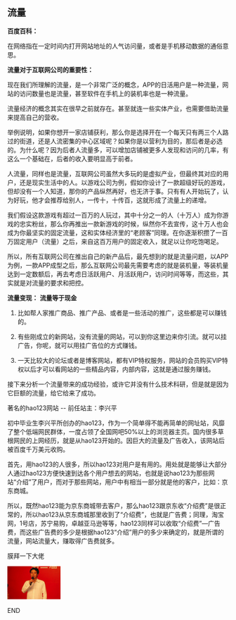 流量
-----

**百度百科：**

在网络指在一定时间内打开网站地址的人气访问量，或者是手机移动数据的通俗意思。

**流量对于互联网公司的重要性：**

现在我们所理解的流量，是一个非常广泛的概念，APP的日活用户是一种流量，网站的访问数量也是流量，甚至软件在手机上的装机率也是一种流量。

流量经济的概念其实在很早之前就存在。甚至就连一些实体产业，也需要借助流量来提高自己的营收。

举例说明，如果你想开一家店铺获利，那么你是选择开在一个每天只有两三个人路过的街道，还是人流密集的中心区域呢？如果你是以营利为目的，那后者是必选的。为什么呢？因为后者人流量多，可以增加店铺被更多人发现和访问的几率，有这么一个基础在，后者的收入要明显高于前者。

人流量，同样也是流量，互联网公司虽然大多玩的是虚拟产业，但最终其对应的用户，还是现实生活中的人。以游戏公司为例，假如你设计了一款超级好玩的游戏，但却没有一个人知道，那你的产品纵然再好，也无济于事。只有有人开始玩了，认为好玩，他才会推荐给别人，一传十，十传百，这就形成了流量上的递增。

我们假设这款游戏有超过一百万的人玩过，其中十分之一的人（十万人）成为你游戏的忠实粉丝，那么你再推出一款新游戏的时候，纵然你不去宣传，这十万人也会成为你最坚实的固定流量，这和实体经济里的“老顾客”同理。在你逐渐积攒了一百万固定用户（流量）之后，来自这百万用户的固定收入，就足以让你吃饱喝足。

所以，所有互联网公司在推出自己的新产品后，最先想到的就是流量问题，以APP为例，一款APP成型之后，那么互联网公司最先需要考虑的就是装机量，等装机量达到一定数额后，再去考虑日活跃用户、月活跃用户，访问时间等等，而这些，其实就是对流量的要求和把控。

**流量变现：** **流量等于现金**

1. 比如帮人家推广商品、推广产品、或者是一些活动的推广，这些都是可以赚钱的。

2. 有些刚成立的新网站，没有流量的网站，可以到你这里边来你引流。就可以挂广告，你呢，就可以用挂广告位的方式赚钱。

3. 一天比较大的论坛或者是博客网站，都有VIP特权服务，网站的会员购买VIP特权以后才可以看网站的一些精品内容，内部内容，这就是通过服务赚钱。


接下来分析一个流量带来的成功经验，或许它并没有什么技术科研，但是就是因为它巨额的流量，给它给来了成功。

著名的hao123网站 -- 前任站主：李兴平

初中毕业生李兴平所创办的hao123，作为一个简单得不能再简单的网址站，风靡了整个低端网民群体，一度占领了全国网吧50%以上的浏览器主页。国内很多草根网民的上网经历，就是从hao123开始的。因巨大的流量及广告收入，该网站后被百度千万美元收购。

首先，用hao123的人很多，所以hao123对用户是有用的。用处就是能够让大部分人通过hao123方便快速到达各个用户想去的网站，也就是说hao123为那些网站“介绍”了用户，而对于那些网站，用户中有相当一部分就是他的客户，比如：京东商城。

所以，既然hao123能为京东商城带去客户，那么hao123跟京东收“介绍费”是很正常的，所以hao123从京东商城那里收到了“介绍费”，也就是广告费；同理，淘宝网，1号店，苏宁易购，卓越亚马逊等等，hao123同样可以收取“介绍费”—广告费，而这些广告费的多少是根据hao123“介绍”用户的多少来确定的，就是所谓的流量，网站流量大，赚取得广告费就多。

膜拜一下大佬

![](images/李兴平.png)

END